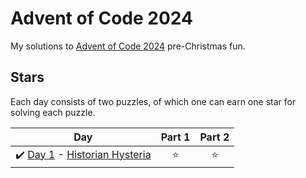 # Advent of Code 2024
My solutions to [Advent of Code 2024](https://adventofcode.com/2024) pre-Christmas fun.

## Stars
Each day consists of two puzzles, of which one can earn one star for solving each puzzle.

| Day | Part 1 | Part 2 |
| --- | :---: | :---: |
| :heavy_check_mark: [Day 1](01) - [Historian Hysteria](https://adventofcode.com/2024/day/1) | ⭐ | ⭐ |
